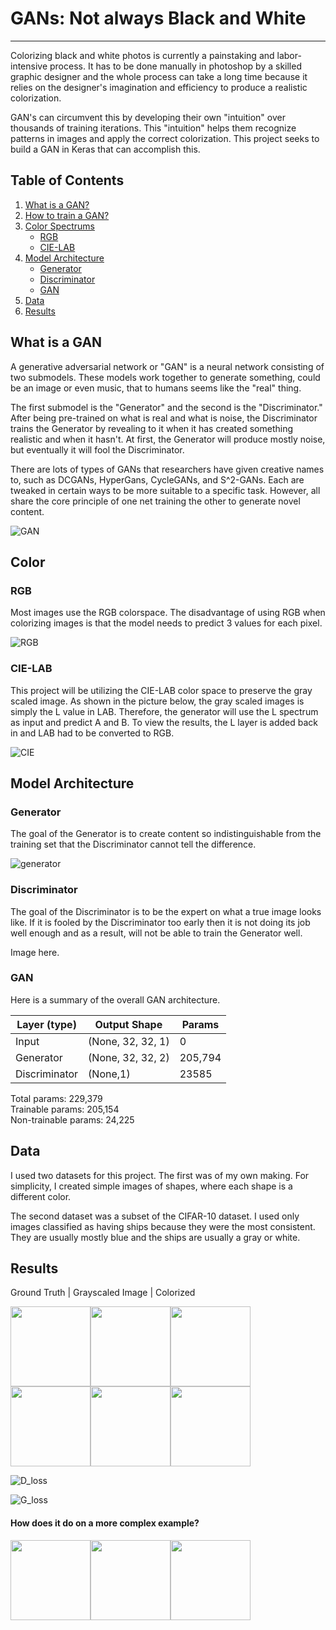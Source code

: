 # GANs: Not always Black and White
_________________________________________________________________
Colorizing black and white photos is currently a painstaking and labor-intensive process. It has to be done manually in photoshop by a skilled graphic designer and the whole process can take a long time because it relies on the designer's imagination and efficiency to produce a realistic colorization.

GAN's can circumvent this by developing their own "intuition" over thousands of training iterations. This "intuition" helps them recognize patterns in images and apply the correct colorization. This project seeks to build a GAN in Keras that can accomplish this.

## Table of Contents
1. [What is a GAN?](#what-is-a-gan?)
2. [How to train a GAN?](#how-to-train-a-gan?)
3. [Color Spectrums](#color-spectrums)
    *  [RGB](#rgb)
    *  [CIE-LAB](#cie-lab)
4. [Model Architecture](#model-Architecture)
    *  [Generator](#Generator)
    *  [Discriminator](#Discriminator)
    *  [GAN](#gan)
5. [Data](*data)
5. [Results](#results)

## What is a GAN

A generative adversarial network or "GAN" is a neural network consisting of two submodels. These models work together to generate something, could be an image or even music, that to humans seems like the "real" thing.

The first submodel is the "Generator" and the second is the "Discriminator." After being pre-trained on what is real and what is noise, the Discriminator trains the Generator by revealing to it when it has created something realistic and when it hasn't. At first, the Generator will produce mostly noise, but eventually it will fool the Discriminator.

There are lots of types of GANs that researchers have given creative names to, such as DCGANs, HyperGans, CycleGANs, and S^2-GANs. Each are tweaked in certain ways to be more suitable to a specific task. However, all share the core principle of one net training the other to generate novel content.

![GAN](/results/GAN_arch.jpeg)

## Color

### RGB
Most images use the RGB colorspace. The disadvantage of using RGB when colorizing images is that the model needs to predict 3 values for each pixel.

![RGB](/results/rgb.jpg)

### CIE-LAB

This project will be utilizing the CIE-LAB color space to preserve the gray scaled image. As shown in the picture below, the gray scaled images is simply the L value in LAB. Therefore, the generator will use the L spectrum as input and predict A and B. To view the results, the L layer is added back in and LAB had to be converted to RGB.

![CIE](/results/cie.png)

## Model Architecture

### Generator

The goal of the Generator is to create content so indistinguishable from the training set that the Discriminator cannot tell the difference.

![generator](/results/generator.png)

### Discriminator

The goal of the Discriminator is to be the expert on what a true image looks like. If it is fooled by the Discriminator too early then it is not doing its job well enough and as a result, will not be able to train the Generator well.

Image here.

### GAN

Here is a summary of the overall GAN architecture.

|Layer (type)    |Output Shape       | Params      |
|----------------|-------------------|-------------|
|Input           |(None, 32, 32, 1)  |0            |
|Generator       |(None, 32, 32, 2)  |205,794      |
|Discriminator   |(None,1)           |23585        |

Total params: 229,379<br>
Trainable params: 205,154<br>
Non-trainable params: 24,225<br>

## Data

I used two datasets for this project. The first was of my own making. For simplicity, I created simple images of shapes, where each shape is a different color.

The second dataset was a subset of the CIFAR-10 dataset. I used only images classified as having ships because they were the most consistent. They are usually mostly blue and the ships are usually a gray or white.

## Results

Ground Truth | Grayscaled Image | Colorized

<img src="/data/Paint/For_readme/red.png" width="128" /><img src="/data/Paint/For_readme/red_gray.png" width="128"/><img src="/results/22/for_pres/red.png" width="128" />
<br>
<img src="/data/Paint/For_readme/blue.png" width="128" /><img src="/data/Paint/For_readme/blue_gray.png" width="128"/><img src="/results/22/for_pres/blue.png" width="128" />


![D_loss](/plots/Plots/generative_plot.png)

![G_loss](/plots/Plots/discriminative_plot.png)

#### How does it do on a more complex example?
<img src="/results/22/for_pres/sailboat_true.png" width="128" /><img src="/results/22/for_pres/sailboat_gray.jpg" width="128"/><img src="/results/22/for_pres/sailboat.png" width="128" />
